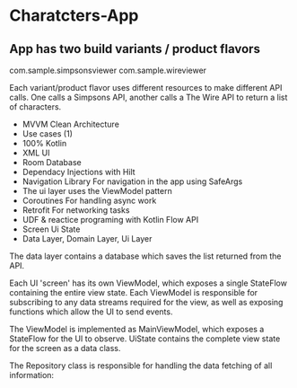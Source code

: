# Charatcters-App

## App has two build variants / product flavors
com.sample.simpsonsviewer 
com.sample.wireviewer

Each variant/product flavor uses different resources to make different API calls. 
One calls a Simpsons API, another calls a The Wire API to return a list of characters. 

- MVVM Clean Architecture
- Use cases (1)
- 100% Kotlin
- XML UI
- Room Database 
- Dependacy Injections with Hilt
- Navigation Library For navigation in the app using SafeArgs
- The ui layer uses the ViewModel pattern
- Coroutines For handling async work
- Retrofit For networking tasks
- UDF & reactice programing with Kotlin Flow API
- Screen Ui State
- Data Layer, Domain Layer, Ui Layer

The data layer contains a database which saves the list returned from the API.

Each UI 'screen' has its own ViewModel, which exposes a single StateFlow containing the entire view state. 
Each ViewModel is responsible for subscribing to any data streams required for the view, as well as exposing functions which allow the UI to send events.

The ViewModel is implemented as MainViewModel, which exposes a StateFlow<UiState> for the UI to observe.
UiState contains the complete view state for the screen as a data class.
  
The Repository class is responsible for handling the data fetching of all information:


